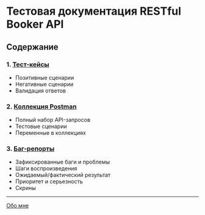 # Тестовая документация RESTful Booker API

## Содержание

### 1. [Тест-кейсы](test_cases.xlsx)
- Позитивные сценарии
- Негативные сценарии
- Валидация ответов
  
### 2. [Коллекция Postman](restful-booker.postman_collection.json)
- Полный набор API-запросов
- Тестовые сценарии
- Переменные в коллекциях

### 3. [Баг-репорты](bag_reports.xlsx)
- Зафиксированные баги и проблемы
- Шаги воспроизведения
- Ожидаемый/фактический результат
- Приоритет и серьезность
- Скрины

---
[Обо мне](podojdite.github.io) 
